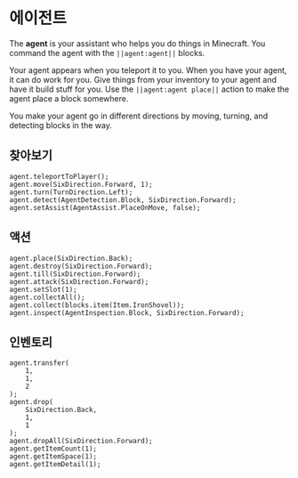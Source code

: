 # 에이전트

The **agent** is your assistant who helps you do things in Minecraft. You command the agent with the `||agent:agent||` blocks.

Your agent appears when you teleport it to you. When you have your agent, it can do work for you. Give things from your inventory to your agent and have it build stuff for you. Use the `||agent:agent place||` action to make the agent place a block somewhere.

You make your agent go in different directions by moving, turning, and detecting blocks in the way.

## 찾아보기

```cards
agent.teleportToPlayer();
agent.move(SixDirection.Forward, 1);
agent.turn(TurnDirection.Left);
agent.detect(AgentDetection.Block, SixDirection.Forward);
agent.setAssist(AgentAssist.PlaceOnMove, false);
```

## 액션

```cards
agent.place(SixDirection.Back);
agent.destroy(SixDirection.Forward);
agent.till(SixDirection.Forward);
agent.attack(SixDirection.Forward);
agent.setSlot(1);
agent.collectAll();
agent.collect(blocks.item(Item.IronShovel));
agent.inspect(AgentInspection.Block, SixDirection.Forward);
```

## 인벤토리

```cards
agent.transfer(
    1,
    1,
    2
);
agent.drop(
    SixDirection.Back,
    1,
    1
);
agent.dropAll(SixDirection.Forward);
agent.getItemCount(1);
agent.getItemSpace(1);
agent.getItemDetail(1);
```